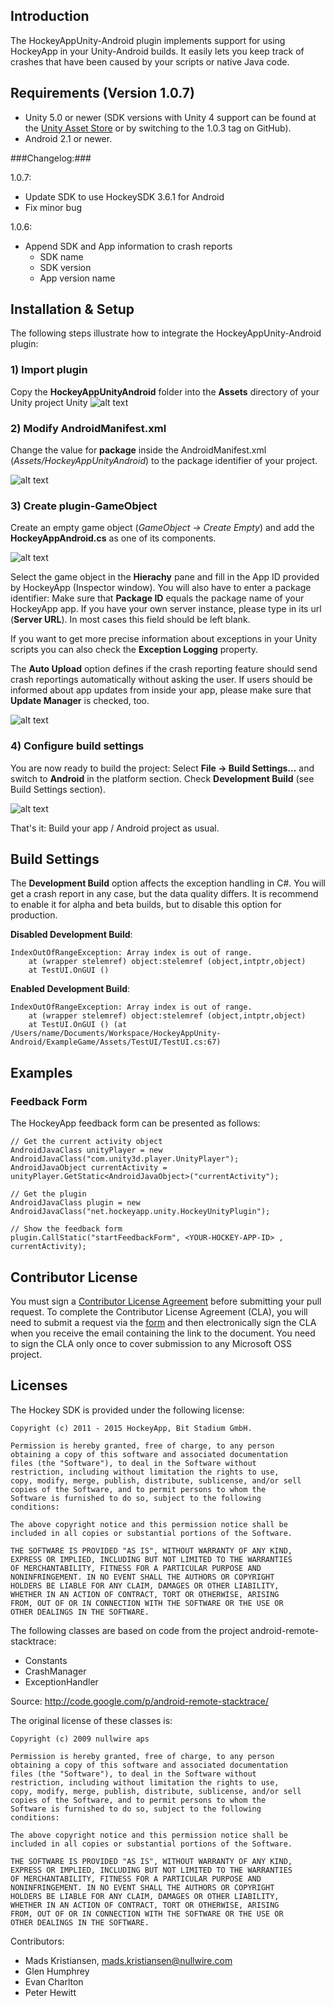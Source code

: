 ## Introduction

The HockeyAppUnity-Android plugin implements support for using HockeyApp in your Unity-Android builds. It easily lets you keep track of crashes that have been caused by your scripts or native Java code.

## Requirements (Version 1.0.7)

* Unity 5.0 or newer (SDK versions with Unity 4 support can be found at the [Unity Asset Store](https://www.assetstore.unity3d.com/en/?gclid=CO) or by switching to the 1.0.3 tag on GitHub).
* Android 2.1 or newer.

###Changelog:###

1.0.7:

- Update SDK to use HockeySDK 3.6.1 for Android
- Fix minor bug
	
1.0.6:

- Append SDK and App information to crash reports
	* SDK name
	* SDK version
	* App version name

## Installation & Setup

The following steps illustrate how to integrate the HockeyAppUnity-Android plugin:

### 1) Import plugin
Copy the **HockeyAppUnityAndroid** folder into the **Assets** directory of your Unity project
Unity
![alt text](Documentation/01_add_plugin.png  "Add HockeyAppUnityAndroid folders")

### 2) Modify AndroidManifest.xml
Change the value for **package** inside the AndroidManifest.xml (*Assets/HockeyAppUnityAndroid*) to the package identifier of your project.

![alt text](Documentation/02_modify_manifest.png  "Modify manifest")

### 3) Create plugin-GameObject
Create an empty game object (*GameObject -> Create Empty*) and add the **HockeyAppAndroid.cs** as one of its components.

![alt text](Documentation/03_add_component.png  "Add component to script")

Select the game object in the **Hierachy** pane and fill in the App ID provided by HockeyApp (Inspector window). You will also have to enter a package identifier: Make sure that **Package ID** equals the package name of your HockeyApp app. If you have your own server instance, please type in its url (**Server URL**). In most cases this field should be left blank.

If you want to get more precise information about exceptions in your Unity scripts you can also check the **Exception Logging** property. 

The **Auto Upload** option defines if the crash reporting feature should send crash reportings automatically without asking the user. If users should be informed about app updates from inside your app, please make sure that **Update Manager** is checked, too.

![alt text](Documentation/04_config_script.png  "Configure script")

### 4) Configure build settings
You are now ready to build the project: Select **File -> Build Settings...** and switch to **Android** in the platform section. Check **Development Build** (see Build Settings section). 

![alt text](Documentation/05_config_build_settings.png  "Configure build settings")

That's it: Build your app / Android project as usual.

## <a name="build_settings"></a>Build Settings ##

The **Development Build** option affects the exception handling in C#. You will get a crash report in any case, but the data quality differs. It is recommend to enable it for alpha and beta builds, but to disable this option for production.

**Disabled Development Build**:
	
	IndexOutOfRangeException: Array index is out of range.
 		at (wrapper stelemref) object:stelemref (object,intptr,object)
 		at TestUI.OnGUI ()

**Enabled Development Build**:

	IndexOutOfRangeException: Array index is out of range.
 		at (wrapper stelemref) object:stelemref (object,intptr,object)
 		at TestUI.OnGUI () (at /Users/name/Documents/Workspace/HockeyAppUnity-Android/ExampleGame/Assets/TestUI/TestUI.cs:67)
 		
## Examples

### Feedback Form

The HockeyApp feedback form can be presented as follows:
	
	// Get the current activity object
	AndroidJavaClass unityPlayer = new AndroidJavaClass("com.unity3d.player.UnityPlayer"); 
	AndroidJavaObject currentActivity = unityPlayer.GetStatic<AndroidJavaObject>("currentActivity"); 
	
	// Get the plugin
	AndroidJavaClass plugin = new AndroidJavaClass("net.hockeyapp.unity.HockeyUnityPlugin"); 
	
	// Show the feedback form
	plugin.CallStatic("startFeedbackForm", <YOUR-HOCKEY-APP-ID> , currentActivity);

## Contributor License

You must sign a [Contributor License Agreement](https://cla.microsoft.com/) before submitting your pull request. To complete the Contributor License Agreement (CLA), you will need to submit a request via the [form](https://cla.microsoft.com/) and then electronically sign the CLA when you receive the email containing the link to the document. You need to sign the CLA only once to cover submission to any Microsoft OSS project. 

## Licenses

The Hockey SDK is provided under the following license:

    Copyright (c) 2011 - 2015 HockeyApp, Bit Stadium GmbH.

    Permission is hereby granted, free of charge, to any person
    obtaining a copy of this software and associated documentation
    files (the "Software"), to deal in the Software without
    restriction, including without limitation the rights to use,
    copy, modify, merge, publish, distribute, sublicense, and/or sell
    copies of the Software, and to permit persons to whom the
    Software is furnished to do so, subject to the following
    conditions:

    The above copyright notice and this permission notice shall be
    included in all copies or substantial portions of the Software.

    THE SOFTWARE IS PROVIDED "AS IS", WITHOUT WARRANTY OF ANY KIND,
    EXPRESS OR IMPLIED, INCLUDING BUT NOT LIMITED TO THE WARRANTIES
    OF MERCHANTABILITY, FITNESS FOR A PARTICULAR PURPOSE AND
    NONINFRINGEMENT. IN NO EVENT SHALL THE AUTHORS OR COPYRIGHT
    HOLDERS BE LIABLE FOR ANY CLAIM, DAMAGES OR OTHER LIABILITY,
    WHETHER IN AN ACTION OF CONTRACT, TORT OR OTHERWISE, ARISING
    FROM, OUT OF OR IN CONNECTION WITH THE SOFTWARE OR THE USE OR
    OTHER DEALINGS IN THE SOFTWARE.

The following classes are based on code from the project 
android-remote-stacktrace:

* Constants
* CrashManager
* ExceptionHandler

Source: http://code.google.com/p/android-remote-stacktrace/

The original license of these classes is:

    Copyright (c) 2009 nullwire aps

    Permission is hereby granted, free of charge, to any person
    obtaining a copy of this software and associated documentation
    files (the "Software"), to deal in the Software without
    restriction, including without limitation the rights to use,
    copy, modify, merge, publish, distribute, sublicense, and/or sell
    copies of the Software, and to permit persons to whom the
    Software is furnished to do so, subject to the following
    conditions:

    The above copyright notice and this permission notice shall be
    included in all copies or substantial portions of the Software.

    THE SOFTWARE IS PROVIDED "AS IS", WITHOUT WARRANTY OF ANY KIND,
    EXPRESS OR IMPLIED, INCLUDING BUT NOT LIMITED TO THE WARRANTIES
    OF MERCHANTABILITY, FITNESS FOR A PARTICULAR PURPOSE AND
    NONINFRINGEMENT. IN NO EVENT SHALL THE AUTHORS OR COPYRIGHT
    HOLDERS BE LIABLE FOR ANY CLAIM, DAMAGES OR OTHER LIABILITY,
    WHETHER IN AN ACTION OF CONTRACT, TORT OR OTHERWISE, ARISING
    FROM, OUT OF OR IN CONNECTION WITH THE SOFTWARE OR THE USE OR
    OTHER DEALINGS IN THE SOFTWARE.

Contributors:

* Mads Kristiansen, mads.kristiansen@nullwire.com
* Glen Humphrey
* Evan Charlton
* Peter Hewitt

